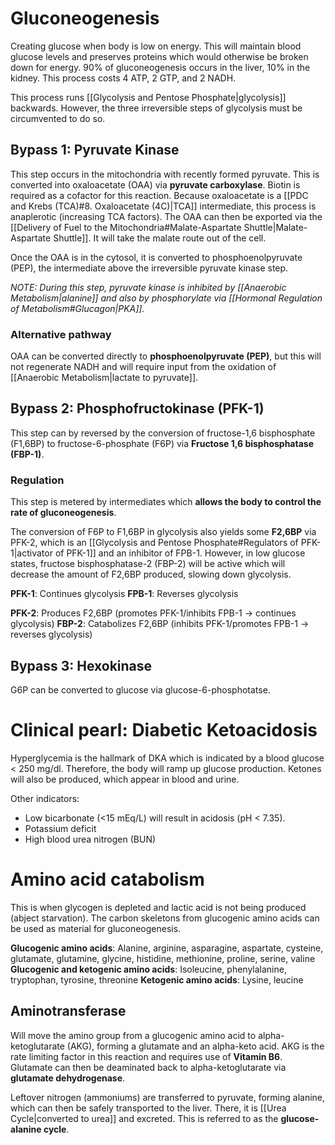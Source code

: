 # Gluconeogenesis
Creating glucose when body is low on energy. This will maintain blood glucose levels and preserves proteins which would otherwise be broken down for energy. 90% of gluconeogenesis occurs in the liver, 10% in the kidney. This process costs 4 ATP, 2 GTP, and 2 NADH.

This process runs [[Glycolysis and Pentose Phosphate|glycolysis]] backwards. However, the three irreversible steps of glycolysis must be circumvented to do so.
## Bypass 1: Pyruvate Kinase
This step occurs in the mitochondria with recently formed pyruvate. This is converted into oxaloacetate (OAA) via **pyruvate carboxylase**. Biotin is required as a cofactor for this reaction. Because oxaloacetate is a [[PDC and Krebs (TCA)#8. Oxaloacetate (4C)|TCA]] intermediate, this process is anaplerotic (increasing TCA factors). The OAA can then be exported via the [[Delivery of Fuel to the Mitochondria#Malate-Aspartate Shuttle|Malate-Aspartate Shuttle]]. It will take the malate route out of the cell.

Once the OAA is in the cytosol, it is converted to phosphoenolpyruvate (PEP), the intermediate above the irreversible pyruvate kinase step.

*NOTE: During this step, pyruvate kinase is inhibited by [[Anaerobic Metabolism|alanine]] and also by phosphorylate via [[Hormonal Regulation of Metabolism#Glucagon|PKA]].*
### Alternative pathway
OAA can be converted directly to **phosphoenolpyruvate (PEP)**, but this will not regenerate NADH and will require input from the oxidation of [[Anaerobic Metabolism|lactate to pyruvate]].
## Bypass 2: Phosphofructokinase (PFK-1)
This step can by reversed by the conversion of fructose-1,6 bisphosphate (F1,6BP) to fructose-6-phosphate (F6P) via **Fructose 1,6 bisphosphatase (FBP-1)**.
### Regulation
This step is metered by intermediates which **allows the body to control the rate of gluconeogenesis**.

The conversion of F6P to F1,6BP in glycolysis also yields some **F2,6BP** via PFK-2, which is an [[Glycolysis and Pentose Phosphate#Regulators of PFK-1|activator of PFK-1]] and an inhibitor of FPB-1. However, in low glucose states, fructose bisphosphatase-2 (FBP-2) will be active which will decrease the amount of F2,6BP produced, slowing down glycolysis.

**PFK-1**: Continues glycolysis
**FPB-1**: Reverses glycolysis

**PFK-2**: Produces F2,6BP (promotes PFK-1/inhibits FPB-1 → continues glycolysis)
**FBP-2**: Catabolizes F2,6BP (inhibits PFK-1/promotes FPB-1 → reverses glycolysis)
## Bypass 3: Hexokinase
G6P can be converted to glucose via glucose-6-phosphotatse.
# Clinical pearl: Diabetic Ketoacidosis
Hyperglycemia is the hallmark of DKA which is indicated by a blood glucose < 250 mg/dl. Therefore, the body will ramp up glucose production. Ketones will also be produced, which appear in blood and urine.

Other indicators:
- Low bicarbonate (<15 mEq/L) will result in acidosis (pH < 7.35).
- Potassium deficit
- High blood urea nitrogen (BUN)
# Amino acid catabolism
This is when glycogen is depleted and lactic acid is not being produced (abject starvation). The carbon skeletons from glucogenic amino acids can be used as material for gluconeogenesis.

**Glucogenic amino acids**: Alanine, arginine, asparagine, aspartate, cysteine, glutamate, glutamine, glycine, histidine, methionine, proline, serine, valine
**Glucogenic and ketogenic amino acids**: Isoleucine, phenylalanine, tryptophan, tyrosine, threonine
**Ketogenic amino acids**: Lysine, leucine
## Aminotransferase
Will move the amino group from a glucogenic amino acid to alpha-ketoglutarate (AKG), forming a glutamate and an alpha-keto acid. AKG is the rate limiting factor in this reaction and requires use of **Vitamin B6**. Glutamate can then be deaminated back to alpha-ketoglutarate via **glutamate dehydrogenase**. 

Leftover nitrogen (ammoniums) are transferred to pyruvate, forming alanine, which can then be safely transported to the liver. There, it is [[Urea Cycle|converted to urea]] and excreted. This is referred to as the **glucose-alanine cycle**.